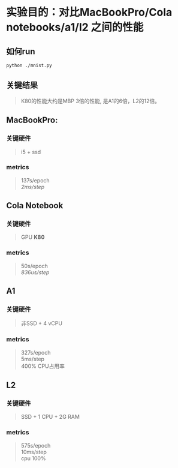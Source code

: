 # 实验目的：对比MacBookPro/Cola notebooks/a1/l2 之间的性能

## 如何run

`python ./mnist.py`

## 关键结果

> K80的性能大约是MBP 3倍的性能, 是A1的6倍，L2的12倍。

## MacBookPro:
### 关键硬件

> i5 + ssd

### metrics

> 137s/epoch  
> *2ms/step*

## Cola Notebook
### 关键硬件

> GPU **K80**

### metrics
> 50s/epoch  
> *836us/step*

## A1

### 关键硬件
> 非SSD + 4 vCPU

### metrics

> 327s/epoch  
> 5ms/step  
> 400% CPU占用率

## L2
### 关键硬件

> SSD + 1 CPU + 2G RAM

### metrics
> 575s/epoch  
> 10ms/step  
> cpu 100%
